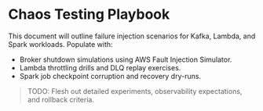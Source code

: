 # Chaos Testing Playbook

This document will outline failure injection scenarios for Kafka, Lambda, and Spark workloads. Populate with:

- Broker shutdown simulations using AWS Fault Injection Simulator.
- Lambda throttling drills and DLQ replay exercises.
- Spark job checkpoint corruption and recovery dry-runs.

> TODO: Flesh out detailed experiments, observability expectations, and rollback criteria.
